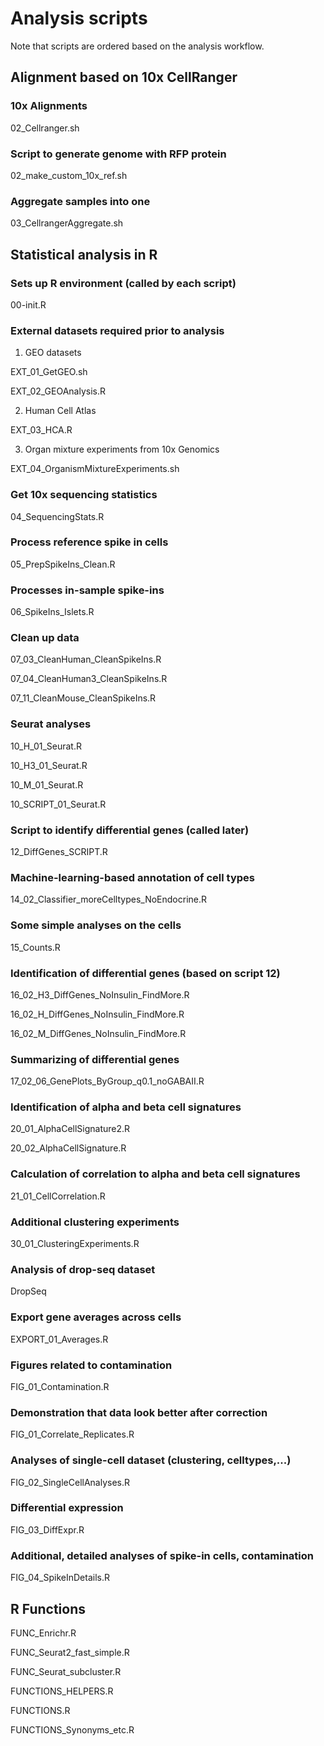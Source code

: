 # Analysis scripts
Note that scripts are ordered based on the analysis workflow.

## Alignment based on 10x CellRanger
### 10x Alignments
02_Cellranger.sh

### Script to generate genome with RFP protein
02_make_custom_10x_ref.sh

### Aggregate samples into one
03_CellrangerAggregate.sh


## Statistical analysis in R
### Sets up R environment (called by each script)
00-init.R

### External datasets required prior to analysis
1. GEO datasets

EXT_01_GetGEO.sh

EXT_02_GEOAnalysis.R

2. Human Cell Atlas

EXT_03_HCA.R

3. Organ mixture experiments from 10x Genomics

EXT_04_OrganismMixtureExperiments.sh

### Get 10x sequencing statistics
04_SequencingStats.R

### Process reference spike in cells
05_PrepSpikeIns_Clean.R

### Processes in-sample spike-ins
06_SpikeIns_Islets.R

### Clean up data
07_03_CleanHuman_CleanSpikeIns.R

07_04_CleanHuman3_CleanSpikeIns.R

07_11_CleanMouse_CleanSpikeIns.R

### Seurat analyses
10_H_01_Seurat.R

10_H3_01_Seurat.R

10_M_01_Seurat.R

10_SCRIPT_01_Seurat.R

### Script to identify differential genes (called later)
12_DiffGenes_SCRIPT.R

### Machine-learning-based annotation of cell types
14_02_Classifier_moreCelltypes_NoEndocrine.R

### Some simple analyses on the cells
15_Counts.R

### Identification of differential genes (based on script 12)
16_02_H3_DiffGenes_NoInsulin_FindMore.R

16_02_H_DiffGenes_NoInsulin_FindMore.R

16_02_M_DiffGenes_NoInsulin_FindMore.R

### Summarizing of differential genes
17_02_06_GenePlots_ByGroup_q0.1_noGABAII.R

### Identification of alpha and beta cell signatures
20_01_AlphaCellSignature2.R

20_02_AlphaCellSignature.R

### Calculation of correlation to alpha and beta cell signatures
21_01_CellCorrelation.R

### Additional clustering experiments
30_01_ClusteringExperiments.R

### Analysis of drop-seq dataset
DropSeq

### Export gene averages across cells
EXPORT_01_Averages.R

### Figures related to contamination
FIG_01_Contamination.R

### Demonstration that data look better after correction
FIG_01_Correlate_Replicates.R

### Analyses of single-cell dataset (clustering, celltypes,...)
FIG_02_SingleCellAnalyses.R

### Differential expression
FIG_03_DiffExpr.R

### Additional, detailed analyses of spike-in cells, contamination
FIG_04_SpikeInDetails.R

## R Functions
FUNC_Enrichr.R

FUNC_Seurat2_fast_simple.R

FUNC_Seurat_subcluster.R

FUNCTIONS_HELPERS.R

FUNCTIONS.R

FUNCTIONS_Synonyms_etc.R
